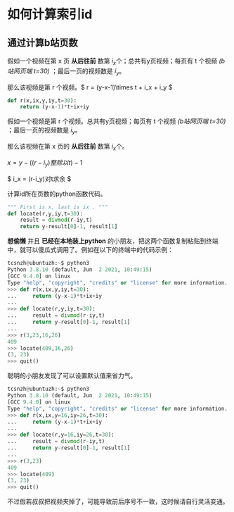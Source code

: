 # 如何计算索引id

## 通过计算b站页数

假如一个视频在第 x 页 **从后往前** 数第 $i_x$​​​ 个；总共有y页视频；每页有 t 个视频 *(b站网页端 t=30)* ；最后一页的视频数是 $i_y$​​​​​。

那么该视频是第 r 个视频。$ r = (y-x-1)\times t + i_x + i_y $​

```python
def r(x,ix,y,iy,t=30):
    return (y-x-1)*t+ix+iy
```

假如一个视频是第 r 个视频。总共有y页视频；每页有 t 个视频 *(b站网页端 t=30)* ；最后一页的视频数是 $i_y$​。

那么该视频在第 x 页的 **从后往前** 数第 $i_x$​个。

$x = y-((r-i_y)整除以t)-1$

$ i_x = (r-i_y)对t求余 $

计算id所在页数的python函数代码。

```python
""" First is x, last is ix . """
def locate(r,y,iy,t=30):
    result = divmod(r-iy,t)
    return y-result[0]-1, result[1] 
```

**想偷懒** 并且 **已经在本地装上python** 的小朋友，把这两个函数复制粘贴到终端中，就可以傻瓜式调用了。例如在以下的终端中的代码示例：

```python
tcsnzh@ubuntuzh:~$ python3
Python 3.8.10 (default, Jun  2 2021, 10:49:15) 
[GCC 9.4.0] on linux
Type "help", "copyright", "credits" or "license" for more information.
>>> def r(x,ix,y,iy,t=30):
...     return (y-x-1)*t+ix+iy
... 
>>> def locate(r,y,iy,t=30):
...     result = divmod(r-iy,t)
...     return y-result[0]-1, result[1] 
... 
>>> r(3,23,16,26)
409
>>> locate(409,16,26)
(3, 23)
>>> quit()
```

聪明的小朋友发现了可以设置默认值来省力气。

```python
tcsnzh@ubuntuzh:~$ python3
Python 3.8.10 (default, Jun  2 2021, 10:49:15) 
[GCC 9.4.0] on linux
Type "help", "copyright", "credits" or "license" for more information.
>>> def r(x,ix,y=16,iy=26,t=30):
...     return (y-x-1)*t+ix+iy
... 
>>> def locate(r,y=16,iy=26,t=30):
...     result = divmod(r-iy,t)
...     return y-result[0]-1, result[1] 
... 
>>> r(3,23)
409
>>> locate(409)
(3, 23)
>>> quit()
```

不过假若叔叔把视频夹掉了，可能导致前后序号不一致，这时候请自行灵活变通。

